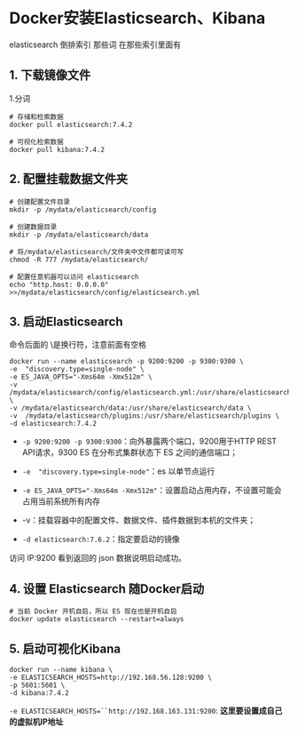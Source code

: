 # Docker安装Elasticsearch、Kibana

elasticsearch 倒排索引 那些词 在那些索引里面有

## 1. 下载镜像文件

1.分词 

```
# 存储和检索数据
docker pull elasticsearch:7.4.2

# 可视化检索数据
docker pull kibana:7.4.2
```

## 2. 配置挂载数据文件夹

```
# 创建配置文件目录
mkdir -p /mydata/elasticsearch/config

# 创建数据目录
mkdir -p /mydata/elasticsearch/data

# 将/mydata/elasticsearch/文件夹中文件都可读可写
chmod -R 777 /mydata/elasticsearch/

# 配置任意机器可以访问 elasticsearch
echo "http.host: 0.0.0.0" >>/mydata/elasticsearch/config/elasticsearch.yml
```

## 3. 启动Elasticsearch

命令后面的 \是换行符，注意前面有空格

```
docker run --name elasticsearch -p 9200:9200 -p 9300:9300 \
-e  "discovery.type=single-node" \
-e ES_JAVA_OPTS="-Xms64m -Xmx512m" \
-v /mydata/elasticsearch/config/elasticsearch.yml:/usr/share/elasticsearch/config/elasticsearch.yml \
-v /mydata/elasticsearch/data:/usr/share/elasticsearch/data \
-v  /mydata/elasticsearch/plugins:/usr/share/elasticsearch/plugins \
-d elasticsearch:7.4.2 
```

- `-p 9200:9200 -p 9300:9300`：向外暴露两个端口，9200用于HTTP REST API请求，9300 ES 在分布式集群状态下 ES 之间的通信端口；
- `-e  "discovery.type=single-node"`：es 以单节点运行

- `-e ES_JAVA_OPTS="-Xms64m -Xmx512m"`：设置启动占用内存，不设置可能会占用当前系统所有内存
- -v：挂载容器中的配置文件、数据文件、插件数据到本机的文件夹；

- `-d elasticsearch:7.6.2`：指定要启动的镜像

访问 IP:9200 看到返回的 json 数据说明启动成功。

## 4. 设置 Elasticsearch 随Docker启动

```
# 当前 Docker 开机自启，所以 ES 现在也是开机自启
docker update elasticsearch --restart=always
```

## 5. 启动可视化Kibana

```
docker run --name kibana \
-e ELASTICSEARCH_HOSTS=http://192.168.56.128:9200 \
-p 5601:5601 \
-d kibana:7.4.2
```

`-e ELASTICSEARCH_HOSTS=``http://192.168.163.131:9200`: **这里要设置成自己的虚拟机IP地址**